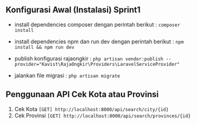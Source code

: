 ## Konfigurasi Awal (Instalasi) Sprint1

- install dependencies composer dengan perintah berikut :
`composer install`

- install dependencies npm dan run dev dengan perintah berikut : 
`npm install && npm run dev`

- publish konfigurasi rajaongkir : 
`php artisan vendor:publish --provider="Kavist\RajaOngkir\Providers\LaravelServiceProvider"`

- jalankan file migrasi :
`php artisan migrate`

## Penggunaan API Cek Kota atau Provinsi

1. Cek Kota
   `[GET] http://localhost:8000/api/search/city/{id}`
2. Cek Provinsi
   `[GET] http://localhost:8000/api/search/provinces/{id}`
